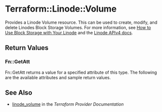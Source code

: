 # Terraform::Linode::Volume

Provides a Linode Volume resource.  This can be used to create, modify, and delete Linodes Block Storage Volumes.
For more information, see [How to Use Block Storage with Your Linode](https://www.linode.com/docs/platform/block-storage/how-to-use-block-storage-with-your-linode/) and the [Linode APIv4 docs](https://developers.linode.com/api/v4#operation/createVolume).

## Return Values

### Fn::GetAtt

Fn::GetAtt returns a value for a specified attribute of this type. The following are the available attributes and sample return values.

## See Also

* [linode_volume](https://www.terraform.io/docs/providers/linode/r/volume.html) in the _Terraform Provider Documentation_